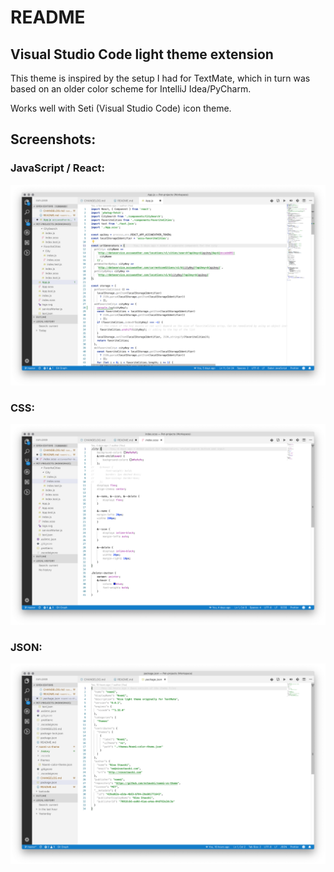 # README

## Visual Studio Code light theme extension

This theme is inspired by the setup I had for TextMate, which in turn was based on an older color scheme for IntelliJ Idea/PyCharm.

Works well with Seti (Visual Studio Code) icon theme.

## Screenshots:

### JavaScript / React:

![How JS / React looks](https://raw.githubusercontent.com/nstawski/noemi-vs-theme/master/img/js_react.png)

### CSS:

![How CSS looks](https://raw.githubusercontent.com/nstawski/noemi-vs-theme/master/img/css.png)

### JSON:

![How JSON looks](https://raw.githubusercontent.com/nstawski/noemi-vs-theme/master/img/json.png)